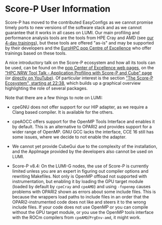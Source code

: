 # Score-P User Information

Score-P has moved to the contributed EasyConfigs as we cannot promise timely
ports to new versions of the software stack and as we cannot guarantee that 
it works in all cases on LUMI. Our main profiling and performance analysis
tools are the tools from HPE Cray and AMD 
(see [our 4-day trainings](https://lumi-supercomputer.github.io/comprehensive-latest/)),
but these tools are offered "as-is" and may be supported by their developers
and the [EuroHPC pop Centre of Excellence](https://pop-coe.eu/) who offer trainings
based on these tools.

A nice introductory talk on the Score-P ecosystem and how all its
tools can be used, can be found on the 
[pop Center of Excellence web pages](https://pop-coe.eu/),
on the ["HPC.NRW Tool Talk - Application Profiling with Score-P and Cube" page](https://pop-coe.eu/blog/hpcnrw-tool-talk-application-profiling-with-score-p-and-cube)
(or [directly on YouTube](https://www.youtube.com/watch?list=PLhznUsiowt26GyqmTTO1joujbeSg2_WHK&v=3HtR89L2u9Q)).
Of particular interest is the section 
["The Score-P Ecosystem", starting at 22:38](https://www.youtube.com/watch?v=3HtR89L2u9Q&list=PLhznUsiowt26GyqmTTO1joujbeSg2_WHK&index=3&t=1358s), 
which builds up a graphical overview highlighting the role of several packages.

Note that there are a few things to note on LUMI:



-   cpeGNU does not offer support for our HIP adapter, as we require a Clang based compiler. 
    It is available for the others.

-   cpeAOCC offers support for the OpenMP Tools Interface and enables it by default. 
    This is an alternative to OPARI2 and provides support for a wider range of OpenMP. 
    GNU GCC lacks the interface, CCE 16 still has some issues, 
    where we decide to not enable the adapter.

-   We cannot yet provide CubeGui due to the complexity of the installation, and the AppImage
    provided by the developers also cannot be used on LUMI.

-   Score-P v8.4: On the LUMI-G nodes, the use of Score-P is currently limited unless you are an 
    expert in figuring out compiler options and rewriting Makefiles. Not only is OpenMP
    offload not supported with instrumentation, but enabling it by loading the GPU 
    target module (loaded by default by `cpeCray` and `cpeAMD`) and using `-fopenmp`
    causes problems with OPARI2 shown as errors about some include files. This is because
    the wrappers load paths to include files in an order that the OPARI2-instrumented code
    does not like and steers it to the wrong include files. If your code does not use 
    OpenMP or you can compile without the GPU target module, or you use the OpenMP tools 
    interface with the ROCm compilers from `cpeAMD`/`PrgEnv-amd`, it might work.
